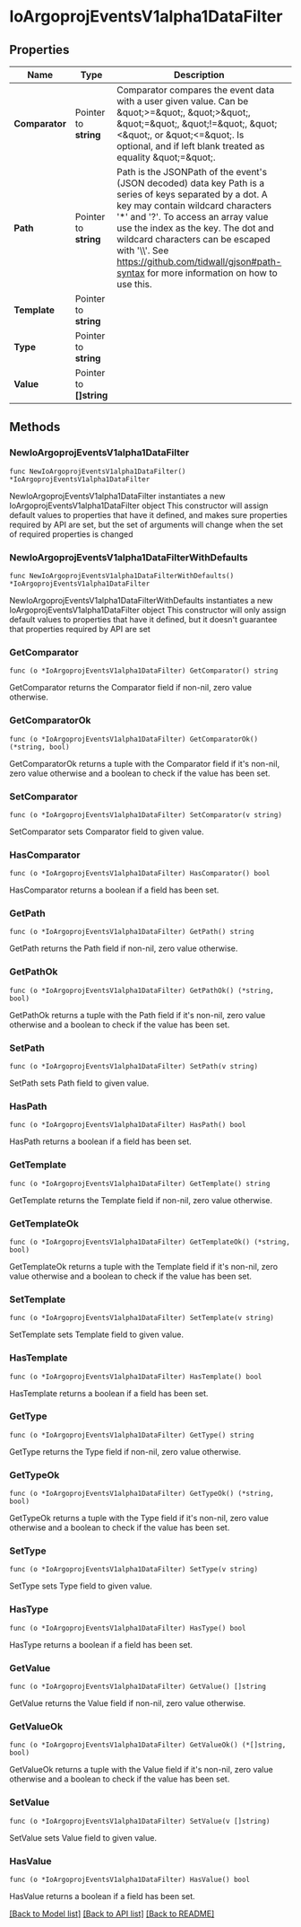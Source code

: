 # IoArgoprojEventsV1alpha1DataFilter

## Properties

Name | Type | Description | Notes
------------ | ------------- | ------------- | -------------
**Comparator** | Pointer to **string** | Comparator compares the event data with a user given value. Can be \&quot;&gt;&#x3D;\&quot;, \&quot;&gt;\&quot;, \&quot;&#x3D;\&quot;, \&quot;!&#x3D;\&quot;, \&quot;&lt;\&quot;, or \&quot;&lt;&#x3D;\&quot;. Is optional, and if left blank treated as equality \&quot;&#x3D;\&quot;. | [optional] 
**Path** | Pointer to **string** | Path is the JSONPath of the event&#39;s (JSON decoded) data key Path is a series of keys separated by a dot. A key may contain wildcard characters &#39;*&#39; and &#39;?&#39;. To access an array value use the index as the key. The dot and wildcard characters can be escaped with &#39;\\\\&#39;. See https://github.com/tidwall/gjson#path-syntax for more information on how to use this. | [optional] 
**Template** | Pointer to **string** |  | [optional] 
**Type** | Pointer to **string** |  | [optional] 
**Value** | Pointer to **[]string** |  | [optional] 

## Methods

### NewIoArgoprojEventsV1alpha1DataFilter

`func NewIoArgoprojEventsV1alpha1DataFilter() *IoArgoprojEventsV1alpha1DataFilter`

NewIoArgoprojEventsV1alpha1DataFilter instantiates a new IoArgoprojEventsV1alpha1DataFilter object
This constructor will assign default values to properties that have it defined,
and makes sure properties required by API are set, but the set of arguments
will change when the set of required properties is changed

### NewIoArgoprojEventsV1alpha1DataFilterWithDefaults

`func NewIoArgoprojEventsV1alpha1DataFilterWithDefaults() *IoArgoprojEventsV1alpha1DataFilter`

NewIoArgoprojEventsV1alpha1DataFilterWithDefaults instantiates a new IoArgoprojEventsV1alpha1DataFilter object
This constructor will only assign default values to properties that have it defined,
but it doesn't guarantee that properties required by API are set

### GetComparator

`func (o *IoArgoprojEventsV1alpha1DataFilter) GetComparator() string`

GetComparator returns the Comparator field if non-nil, zero value otherwise.

### GetComparatorOk

`func (o *IoArgoprojEventsV1alpha1DataFilter) GetComparatorOk() (*string, bool)`

GetComparatorOk returns a tuple with the Comparator field if it's non-nil, zero value otherwise
and a boolean to check if the value has been set.

### SetComparator

`func (o *IoArgoprojEventsV1alpha1DataFilter) SetComparator(v string)`

SetComparator sets Comparator field to given value.

### HasComparator

`func (o *IoArgoprojEventsV1alpha1DataFilter) HasComparator() bool`

HasComparator returns a boolean if a field has been set.

### GetPath

`func (o *IoArgoprojEventsV1alpha1DataFilter) GetPath() string`

GetPath returns the Path field if non-nil, zero value otherwise.

### GetPathOk

`func (o *IoArgoprojEventsV1alpha1DataFilter) GetPathOk() (*string, bool)`

GetPathOk returns a tuple with the Path field if it's non-nil, zero value otherwise
and a boolean to check if the value has been set.

### SetPath

`func (o *IoArgoprojEventsV1alpha1DataFilter) SetPath(v string)`

SetPath sets Path field to given value.

### HasPath

`func (o *IoArgoprojEventsV1alpha1DataFilter) HasPath() bool`

HasPath returns a boolean if a field has been set.

### GetTemplate

`func (o *IoArgoprojEventsV1alpha1DataFilter) GetTemplate() string`

GetTemplate returns the Template field if non-nil, zero value otherwise.

### GetTemplateOk

`func (o *IoArgoprojEventsV1alpha1DataFilter) GetTemplateOk() (*string, bool)`

GetTemplateOk returns a tuple with the Template field if it's non-nil, zero value otherwise
and a boolean to check if the value has been set.

### SetTemplate

`func (o *IoArgoprojEventsV1alpha1DataFilter) SetTemplate(v string)`

SetTemplate sets Template field to given value.

### HasTemplate

`func (o *IoArgoprojEventsV1alpha1DataFilter) HasTemplate() bool`

HasTemplate returns a boolean if a field has been set.

### GetType

`func (o *IoArgoprojEventsV1alpha1DataFilter) GetType() string`

GetType returns the Type field if non-nil, zero value otherwise.

### GetTypeOk

`func (o *IoArgoprojEventsV1alpha1DataFilter) GetTypeOk() (*string, bool)`

GetTypeOk returns a tuple with the Type field if it's non-nil, zero value otherwise
and a boolean to check if the value has been set.

### SetType

`func (o *IoArgoprojEventsV1alpha1DataFilter) SetType(v string)`

SetType sets Type field to given value.

### HasType

`func (o *IoArgoprojEventsV1alpha1DataFilter) HasType() bool`

HasType returns a boolean if a field has been set.

### GetValue

`func (o *IoArgoprojEventsV1alpha1DataFilter) GetValue() []string`

GetValue returns the Value field if non-nil, zero value otherwise.

### GetValueOk

`func (o *IoArgoprojEventsV1alpha1DataFilter) GetValueOk() (*[]string, bool)`

GetValueOk returns a tuple with the Value field if it's non-nil, zero value otherwise
and a boolean to check if the value has been set.

### SetValue

`func (o *IoArgoprojEventsV1alpha1DataFilter) SetValue(v []string)`

SetValue sets Value field to given value.

### HasValue

`func (o *IoArgoprojEventsV1alpha1DataFilter) HasValue() bool`

HasValue returns a boolean if a field has been set.


[[Back to Model list]](../README.md#documentation-for-models) [[Back to API list]](../README.md#documentation-for-api-endpoints) [[Back to README]](../README.md)


